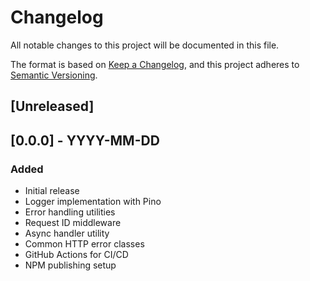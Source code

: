 # Changelog

All notable changes to this project will be documented in this file.

The format is based on [Keep a Changelog](https://keepachangelog.com/en/1.0.0/),
and this project adheres to [Semantic Versioning](https://semver.org/spec/v2.0.0.html).

## [Unreleased]

## [0.0.0] - YYYY-MM-DD

### Added

- Initial release
- Logger implementation with Pino
- Error handling utilities
- Request ID middleware
- Async handler utility
- Common HTTP error classes
- GitHub Actions for CI/CD
- NPM publishing setup
